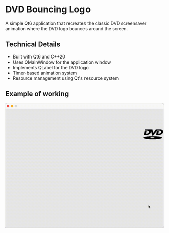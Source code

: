 # DVD Bouncing Logo

A simple Qt6 application that recreates the classic DVD screensaver animation where the DVD logo bounces around the screen.

## Technical Details
- Built with Qt6 and C++20
- Uses QMainWindow for the application window
- Implements QLabel for the DVD logo
- Timer-based animation system
- Resource management using Qt's resource system

## Example of working
![alt text](<gif/Screen Recording 2024-11-09 at 14.32.59.gif>)